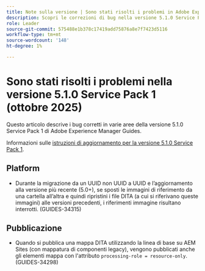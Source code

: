 ```yaml
---
title: Note sulla versione | Sono stati risolti i problemi in Adobe Experience Manager Guides 5.1.0 Service Pack 1
description: Scopri le correzioni di bug nella versione 5.1.0 Service Pack 1 di Adobe Experience Manager Guides
role: Leader
source-git-commit: 575488e1b378c17419add75876a8e7f7423d5116
workflow-type: tm+mt
source-wordcount: '148'
ht-degree: 1%

---
```


# Sono stati risolti i problemi nella versione 5.1.0 Service Pack 1 (ottobre 2025)


Questo articolo descrive i bug corretti in varie aree della versione 5.1.0 Service Pack 1 di Adobe Experience Manager Guides.

Informazioni sulle [istruzioni di aggiornamento per la versione 5.1.0 Service Pack 1](upgrade-instructions-5-1-0-sp1.md).


## Platform

- Durante la migrazione da un UUID non UUID a UUID e l’aggiornamento alla versione più recente (5.0+), se sposti le immagini di riferimento da una cartella all’altra e quindi ripristini i file DITA (a cui si riferivano queste immagini) alle versioni precedenti, i riferimenti immagine risultano interrotti. (GUIDES-34315)

## Pubblicazione

- Quando si pubblica una mappa DITA utilizzando la linea di base su AEM Sites (con mappatura di componenti legacy), vengono pubblicati anche gli elementi mappa con l&#39;attributo `processing-role = resource-only`. (GUIDES-34298)
